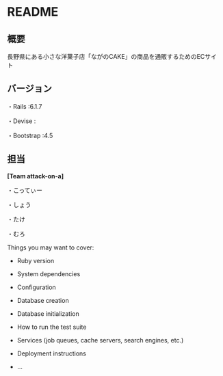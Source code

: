 # README

## 概要
長野県にある小さな洋菓子店「ながのCAKE」の商品を通販するためのECサイト

## バージョン
・Rails :6.1.7

・Devise :

・Bootstrap :4.5

## 担当
**[Team attack-on-a]**

・こってぃー

・しょう

・たけ

・むろ


Things you may want to cover:

* Ruby version

* System dependencies

* Configuration

* Database creation

* Database initialization

* How to run the test suite

* Services (job queues, cache servers, search engines, etc.)

* Deployment instructions

* ...
